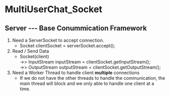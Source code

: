 # MultiUserChat_Socket
## Server --- Base Conummication Framework
1. Need a ServerSocket to accept connection. 
    * Socket clientSocket = serverSocket.accept();<br>
2. Read / Send Data
    * Socket(client) <br>
        ->> InputStream inputStream = clientSocket.getInputStream(); <br>
        ->> OutputStream outputStream = clientSocket.getOutputStream(); <br>
3. Need a Worker Thread to handle client **multiple** connections <br>
    * If we do not have the other threads to handle the communication, the main thread will block 
      and we only able to handle one client at a time.
